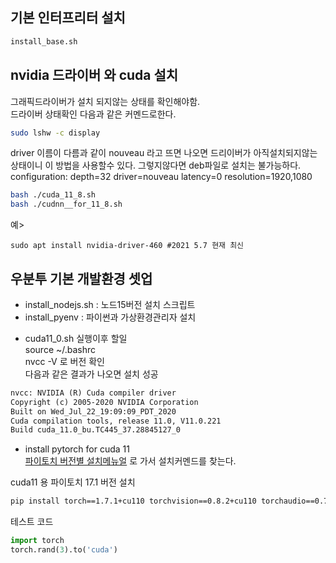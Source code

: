 ## 기본 인터프리터 설치

```sh
install_base.sh
```

## nvidia 드라이버 와 cuda 설치

그래픽드라이버가 설치 되지않는 상태를 확인해야함.  
드라이버 상태확인 다음과 같은 커멘드로한다.  

```sh
sudo lshw -c display
```

driver 이름이 다름과 같이 nouveau 라고 뜨면 나오면 드리이버가 아직설치되지않는 상태이니 이 방법을 사용할수 있다. 그렇지않다면 deb파일로 설치는 불가능하다.  
configuration: depth=32 driver=nouveau latency=0 resolution=1920,1080  


```sh
bash ./cuda_11_8.sh
bash ./cudnn__for_11_8.sh
```


예>
```
sudo apt install nvidia-driver-460 #2021 5.7 현재 최신 
```
## 우분투 기본 개발환경 셋업 

- install_nodejs.sh : 노드15버전 설치 스크립트  
- install_pyenv : 파이썬과 가상환경관리자 설치  


* cuda11_0.sh 실행이후 할일  
source ~/.bashrc  
nvcc -V 로 버전 확인  
다음과 같은 결과가 나오면 설치 성공 
```txt
nvcc: NVIDIA (R) Cuda compiler driver
Copyright (c) 2005-2020 NVIDIA Corporation
Built on Wed_Jul_22_19:09:09_PDT_2020
Cuda compilation tools, release 11.0, V11.0.221
Build cuda_11.0_bu.TC445_37.28845127_0

```

* install pytorch for cuda 11  
[파이토치 버전별 설치메뉴얼](https://pytorch.org/get-started/previous-versions/) 로 가서 설치커멘드를 찾는다.

cuda11 용 파이토치 17.1 버전 설치  
```sh
pip install torch==1.7.1+cu110 torchvision==0.8.2+cu110 torchaudio==0.7.2 -f https://download.pytorch.org/whl/torch_stable.html
```

테스트 코드
```py
import torch
torch.rand(3).to('cuda')
```
